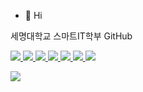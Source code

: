 - 👋 Hi

세명대학교 스마트IT학부 GitHub

 <a href = "https://www.w3schools.com/"><img src="https://img.shields.io/badge/JavaScript-blue?style=flat&logo=JavaScript&logoColor=F7DF1E"/> <a href = "https://isocpp.org/"><img src="https://img.shields.io/badge/C++-blue?style=flat&logo=C++&logoColor=00599C"/>  <a href = "https://www.cisco.com/c/ko_kr/"><img src="https://img.shields.io/badge/Cisco-gray?style=flat&logo=Cisco&logoColor=1BA0D7"/> <a href = "https://git-scm.com/"><img src="https://img.shields.io/badge/Git-gray?style=flat&logo=Git&logoColor=F05032"/> <a href = "https://www.iso.org/"><img src="https://img.shields.io/badge/C-gray?style=flat&logo=C&logoColor=A8B9CC"/> <a href = "https://www.linux.org/"><img src="https://img.shields.io/badge/Linux-white?style=flat&logo=Linux&logoColor=FCC624"/> <a href = "https://visualstudio.microsoft.com/"><img src="https://img.shields.io/badge/Visual Studio-black?style=flat&logo=Visual Studio&logoColor=5C2D91"/>


 <a href = "https://github.com/HaeJunAn"><img src="https://img.shields.io/badge/GitHub-white?style=flat&logo=GitHub&logoColor=181717"/>
<!---
HaeJunAn/HaeJunAn is a ✨ special ✨ repository because its `README.md` (this file) appears on your GitHub profile.
You can click the Preview link to take a look at your changes.
--->

